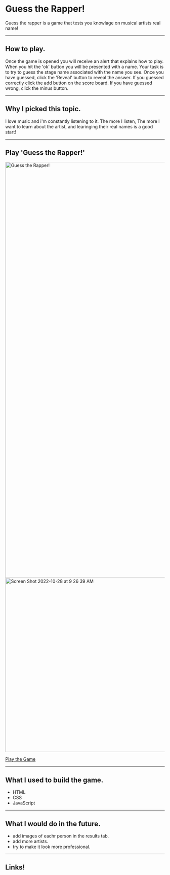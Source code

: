 # Guess the Rapper!
Guess the rapper is a game that tests you knowlage on musical artists real name!

-----
## How to play. 

Once the game is opened you will receive an alert that explains how to play. When you hit the 'ok' button you will be presented with a name. Your task is to try to guess the stage name associated with the name you see. Once you have guessed, click the 'Reveal' button to reveal the answer. If you guessed correctly click the add button on the score board. If you have guessed wrong, click the minus button.

---

## Why I picked this topic.

I love music and i'm constantly listening to it. The more I listen, The more I want to learn about the artist, and learinging their real names is a good start!

---


## Play 'Guess the Rapper!'

<img width="1311" alt="Guess the Rapper!" src="https://user-images.githubusercontent.com/114092414/198393309-6d02fd9a-b2df-48e4-afc1-a70372067ec4.png">
<img width="549" alt="Screen Shot 2022-10-28 at 9 26 39 AM" src="https://user-images.githubusercontent.com/114092414/198609788-505b4e7e-41ad-4e4b-a15d-536cf2c4cc25.png">

[Play the Game](https://jay123son.github.io/project-one/)

----

## What I used to build the game.

* HTML
* CSS
* JavaScript

----

## What I would do in the future.

* add images of eachr person in the results tab.
* add more artists.
* try to make it look  more professional.


----

## Links!
